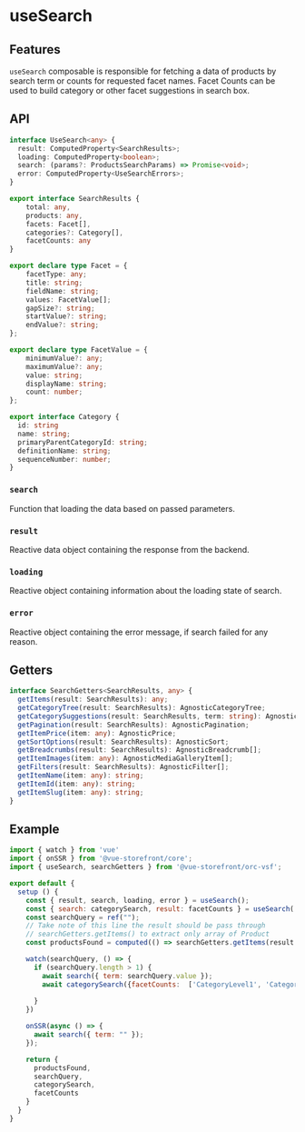 # useSearch

## Features
`useSearch` composable is responsible for fetching a data of products by search term or counts for requested facet names.
Facet Counts can be used to build category or other facet suggestions in search box.

## API
```typescript
interface UseSearch<any> {
  result: ComputedProperty<SearchResults>;
  loading: ComputedProperty<boolean>;
  search: (params?: ProductsSearchParams) => Promise<void>;
  error: ComputedProperty<UseSearchErrors>;
}

export interface SearchResults {
    total: any,
    products: any,
    facets: Facet[],
    categories?: Category[],
    facetCounts: any
}

export declare type Facet = {
    facetType: any;
    title: string;
    fieldName: string;
    values: FacetValue[];
    gapSize?: string;
    startValue?: string;
    endValue?: string;
};

export declare type FacetValue = {
    minimumValue?: any;
    maximumValue?: any;
    value: string;
    displayName: string;
    count: number;
};

export interface Category {
  id: string
  name: string;
  primaryParentCategoryId: string;
  definitionName: string;
  sequenceNumber: number;
}
```

### `search`
Function that loading the data based on passed parameters. 

### `result`
Reactive data object containing the response from the backend.

### `loading`
Reactive object containing information about the loading state of search.

### `error`
Reactive object containing the error message, if search failed for any reason.

## Getters
````typescript
interface SearchGetters<SearchResults, any> {
  getItems(result: SearchResults): any;
  getCategoryTree(result: SearchResults): AgnosticCategoryTree;
  getCategorySuggestions(result: SearchResults, term: string): AgnosticCategoryTree[];
  getPagination(result: SearchResults): AgnosticPagination;
  getItemPrice(item: any): AgnosticPrice;
  getSortOptions(result: SearchResults): AgnosticSort;
  getBreadcrumbs(result: SearchResults): AgnosticBreadcrumb[];
  getItemImages(item: any): AgnosticMediaGalleryItem[];
  getFilters(result: SearchResults): AgnosticFilter[];
  getItemName(item: any): string;
  getItemId(item: any): string;
  getItemSlug(item: any): string;
}
````
## Example

```javascript
import { watch } from 'vue'
import { onSSR } from '@vue-storefront/core';
import { useSearch, searchGetters } from '@vue-storefront/orc-vsf';

export default {
  setup () {
    const { result, search, loading, error } = useSearch();
    const { search: categorySearch, result: facetCounts } = useSearch('categorySuggestions');
    const searchQuery = ref("");
    // Take note of this line the result should be pass through 
    // searchGetters.getItems() to extract only array of Product
    const productsFound = computed(() => searchGetters.getItems(result.value));

    watch(searchQuery, () => {
      if (searchQuery.length > 1) {
        await search({ term: searchQuery.value });
        await categorySearch({facetCounts:  ['CategoryLevel1', 'CategoryLevel2', 'CategoryLevel3']});
    
      }
    })

    onSSR(async () => {
      await search({ term: "" });
    });

    return {
      productsFound,
      searchQuery,
      categorySearch,
      facetCounts
    }
  }
}
```